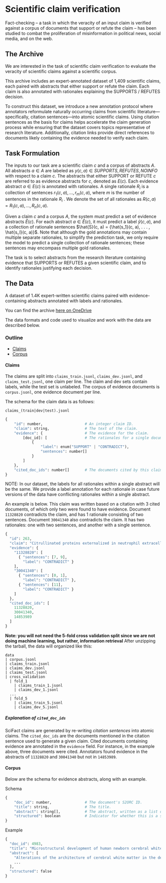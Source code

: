 # Scientific claim verification
Fact-checking – a task in which the veracity of an input claim is verified against a corpus of
documents that support or refute the claim – has been studied to combat the proliferation of 
misinformation in political news, social media, and on the web.

## The Archive

We are interested in the task of scientific claim verification to evaluate the veracity of  scientific claims against a scientific corpus.

This archive includes an expert-annotated dataset of 1,409 scientific claims, 
each paired with abstracts that either support or refute the claim. Each claim
is also annotated with rationales explaining the SUPPORTS / REFUTES decision.

To construct this dataset, we introduce a new annotation protocol where annotators
reformulate naturally occurring claims from scientific literature—specifically, 
citation sentences—into atomic scientific claims. Using citation sentences as the 
basis for claims helps accelerate the claim generation process while ensuring that the dataset covers topics representative of research literature. Additionally, citation links provide direct references to documents likely containing the evidence needed to verify each claim.

## Task Formulation
The inputs to our task are a scientific claim $c$ and a corpus of abstracts $A$. All abstracts $a \in A$ are labeled as $y(c, a) \in {SUPPORTS,
REFUTES, NOINFO }$ with respect to a claim $c$. The abstracts that either SUPPORT or REFUTE $c$
are referred to as evidence abstracts for $c$, denoted as $E(c)$. 
Each evidence abstract $a \in E(c)$ is annotated with rationales. A single rationale $R_i$ is
a collection of sentences ${r_1(c, a), . . . , r_m(c, a)}$,
where $m$ is the number of sentences in the rationale $R_i$ .
We denote the set of all rationales as $R(c, a) =
{R_1(c, a), . . . , R_n(c, a)}.$

Given a claim $c$ and a corpus $A$, the system
must predict a set of evidence abstracts $\hat{E}(c)$. For
each abstract $a \in \hat{E}(c)$, it must predict a label
$\hat{y}(c, a)$, and a collection of rationale sentences
$\hat{S}(c, a) = {\hat{s_1}(c, a), . . . , \hat{s_l}(c, a)}$. 
Note that although the gold annotations may contain multiple
separate rationales, to simplify the prediction task, we only require the model to predict a single collection of rationale sentences; these sentences may
encompass multiple gold rationales.

The task is to select abstracts from the research literature containing evidence that SUPPORTS or REFUTES a given scientific claim, and to identify rationales justifying each decision.

## The Data
A dataset of 1.4K expert-written scientific claims paired with evidence-containing abstracts annotated with labels and rationales.

You can find the archive [here on OneDrive](https://mailaub-my.sharepoint.com/:u:/r/personal/hg31_aub_edu_lb/Documents/CMPS-365-Projects/scientific-claim-verification-data.zip?csf=1&web=1&e=zJyVIo)

The data formats and code used to visualize and work with the data are described below.

### Outline

- [Claims](#claims)
- [Corpus](#corpus)

#### Claims
The claims are split into `claims_train.jsonl`, `claims_dev.jsonl`, and `claims_test.jsonl`, one claim per line. The claim and dev sets contain labels, while the test set is unlabeled. The corpus of evidence documents is `corpus.jsonl`, one evidence document per line.

The schema for the claim data is as follows:

`claims_(train|dev|test).jsonl`
```python
{
    "id": number,                   # An integer claim ID.
    "claim": string,                # The text of the claim.
    "evidence": {                   # The evidence for the claim.
        [doc_id]: [                 # The rationales for a single document, keyed by S2ORC ID.
            {
                "label": enum("SUPPORT" | "CONTRADICT"),
                "sentences": number[]
            }
        ]
    },
    "cited_doc_ids": number[]       # The documents cited by this claim's source citation sentence.
}
```

NOTE: In our dataset, the labels for all rationales within a single abstract will be the same. We provide a label annotation for each rationale in case future versions of the data have conflicting rationales within a single abstract.

An example is below. This claim was written based on a citation with 3 cited documents, of which only two were found to have evidence. Document `11328820` contradicts the claim, and has 1 rationale consisting of two sentences. Document `30041340` also contradicts the claim. It has two rationales: one with two sentences, and another with a single sentence.
```python
{
  "id": 263,
  "claim": "Citrullinated proteins externalized in neutrophil extracellular traps act indirectly to disrupt the inflammatory cycle.",
  "evidence": {
    "11328820": [
      { "sentences": [7, 9],
        "label": "CONTRADICT" }
    ],
    "30041340": [
      { "sentences": [0, 1],
        "label": "CONTRADICT" },
      { "sentences": [11],
        "label": "CONTRADICT" }
    ]
  },
  "cited_doc_ids": [
    11328820,
    30041340,
    14853989
  ]
}
```
**Note: you will not need the 5-fold cross validation split since we are not doing machine learning, but rather, information retrieval**
After unzipping the tarball, the data will organized like this:
```
data
| corpus.jsonl
| claims_train.jsonl
| claims_dev.jsonl
| claims_test.jsonl
| cross_validation
  | fold_1
    | claims_train_1.jsonl
    | claims_dev_1.jsonl
  ...
  | fold_5
    | claims_train_5.jsonl
    | claims_dev_5.jsonl
```

##### Explanation of `cited_doc_ids`

SciFact claims are generated by re-writing _citation sentences_ into atomic claims. The `cited_doc_ids` are the documents mentioned in the citation sentence used to generate a given claim. Cited documents containing evidence are annotated in the `evidence` field. For instance, in the example above, three documents were cited. Annotators found evidence in the abstracts of `11328820` and `30041340` but not in `14853989`.

#### Corpus

Below are the schema for evidence abstracts, along with an example.

Schema
```python
{
    "doc_id": number,               # The document's S2ORC ID.
    "title": string,                # The title.
    "abstract": string[],           # The abstract, written as a list of sentences.
    "structured": boolean           # Indicator for whether this is a structured abstract.
}
```

Example
```python
{
  "doc_id": 4983,
  "title": "Microstructural development of human newborn cerebral white matter assessed in vivo by diffusion tensor magnetic resonance imaging.",
  "abstract": [
    "Alterations of the architecture of cerebral white matter in the developing human brain can affect cortical development and result in functional disabilities.",
    ...
  ],
  "structured": false
}
```

